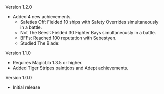 Version 1.2.0

- Added 4 new achievements.
  - Safeties Off: Fielded 10 ships with Safety Overrides simultaneously in a battle.
  - Not The Bees!: Fielded 30 Fighter Bays simultaneously in a battle.
  - BFFs: Reached 100 reputation with Sebestyen.
  - Studied The Blade: <redacted>

Version 1.1.0

- Requires MagicLib 1.3.5 or higher.
- Added Tiger Stripes paintjobs and Adept achievements.

Version 1.0.0

- Initial release